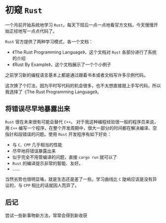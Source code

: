 # 初窥 `Rust`

一个月前开始系统地学习 `Rust`，每天下班后一点一点地看官方文档，今天慢慢开始正经地写一点点代码了。

`Rust` 官方提供了两种学习模式，各一个文档：
- 《The Rust Programming Language》，这个文档对 `Rust` 各部分进行了系统的介绍
- 《Rust By Example》，这个文档展示了一个个小例子

之前学习新的编程语言基本上都是通过跟着书本或者文档写许多示例代码。

这次换了个打法，因为平时写代码的机会很多，也不太想直接就上手写代码，所以我选择了《The Rust Programming Language》。

## 将错误尽早地暴露出来

`Rust` 很在未来很有可能会替代 `C++`。
对于我这种编程经验很一般的程序员来说，用 `C++` 编写一个程序，在整个开发周期中，很大一部分的时间都在解决编译、空指针和段错误的问题。使用 `Rust` 开发程序有如下好处：
- 与 `C、CPP` 几乎相当的性能
- 尽早地将错误暴露出来
- 似乎完全不用管编译的问题，直接 `cargo run` 就可以了
- `Rust` 的编译提示非常的智能、友好。
- ......

当然劣势也很明显咯，就是生态还是差了一些。学习曲线比 `C` 陡峭应该是没有异议的，与 `CPP` 相比的话就因人而异了。

## 

## 后记

尝试一些新事物新方法，常常会得到新收获
